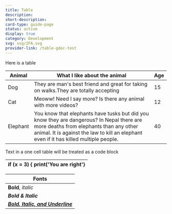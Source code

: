```yaml
---
title: Table
description:
short-description:
card-type: guide-page
status: active
display: true
category: Development
svg: svg/2FA.svg
provider-link: /table-gdoc-test
---
```


Here is a table

| Animal   | What I like about the animal                                                                                                                                                                                                  | Age |
| -------- | ----------------------------------------------------------------------------------------------------------------------------------------------------------------------------------------------------------------------------- | --- |
| Dog      | They are man's best friend and great for taking on walks.They are totally accepting                                                                                                                                           | 15  |
| Cat      | Meoww! Need I say more? Is there any animal with more videos?                                                                                                                                                                 | 12  |
| Elephant | You know that elephants have tusks but did you know they are dangerous? In Nepal there are more deaths from elephants than any other animal. It is against the law to kill an elephant even if it has killed multiple people. | 40  |

Text in a one cell table will be treated as a code block

| if (x = 3) { print('You are right'} |
| ----------------------------------- |

| Fonts                                        |
| -------------------------------------------- |
| **Bold**, _italic_                           |
| **_Bold & Italic_**                          |
| **_<ins>Bold, Italic, and Underline</ins>_** |
